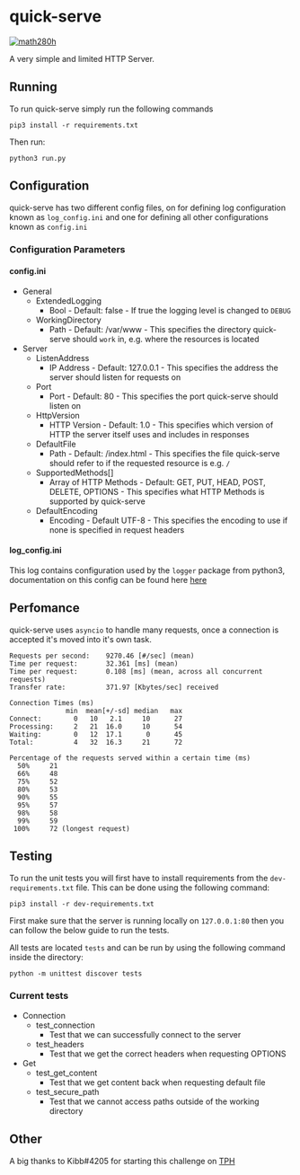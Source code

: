 # quick-serve
[![math280h](https://circleci.com/gh/math280h/quick-serve/tree/master.svg?style=svg)](https://app.circleci.com/pipelines/github/math280h/quick-serve)

A very simple and limited HTTP Server.

## Running
To run quick-serve simply run the following commands
```commandline
pip3 install -r requirements.txt
```

Then run:
```commandline
python3 run.py
```

## Configuration
quick-serve has two different config files, on for defining log configuration known as `log_config.ini` and one for defining all other configurations known as `config.ini`

### Configuration Parameters
#### config.ini
* General
    * ExtendedLogging
        * Bool - Default: false - If true the logging level is changed to `DEBUG`
    * WorkingDirectory
        * Path - Default: /var/www - This specifies the directory quick-serve should `work` in, e.g. where the resources is located
* Server
    * ListenAddress
        * IP Address - Default: 127.0.0.1 - This specifies the address the server should listen for requests on
    * Port
        * Port - Default: 80 - This specifies the port quick-serve should listen on
    * HttpVersion
        * HTTP Version - Default: 1.0 - This specifies which version of HTTP the server itself uses and includes in responses
    * DefaultFile
        * Path - Default: /index.html - This specifies the file quick-serve should refer to if the requested resource is e.g. `/`
    * SupportedMethods[]
        * Array of HTTP Methods - Default: GET, PUT, HEAD, POST, DELETE, OPTIONS - This specifies what HTTP Methods is supported by quick-serve
    * DefaultEncoding
        * Encoding - Default UTF-8 - This specifies the encoding to use if none is specified in request headers
#### log_config.ini
This log contains configuration used by the `logger` package from python3, documentation on this config can be found here [here](https://docs.python.org/3/howto/logging.html#configuring-logging)

## Perfomance
quick-serve uses `asyncio` to handle many requests, once a connection is accepted it's moved into it's own task.

````
Requests per second:    9270.46 [#/sec] (mean)
Time per request:       32.361 [ms] (mean)
Time per request:       0.108 [ms] (mean, across all concurrent requests)
Transfer rate:          371.97 [Kbytes/sec] received

Connection Times (ms)
              min  mean[+/-sd] median   max
Connect:        0   10   2.1     10      27
Processing:     2   21  16.0     10      54
Waiting:        0   12  17.1      0      45
Total:          4   32  16.3     21      72

Percentage of the requests served within a certain time (ms)
  50%     21
  66%     48
  75%     52
  80%     53
  90%     55
  95%     57
  98%     58
  99%     59
 100%     72 (longest request)
````

## Testing
To run the unit tests you will first have to install requirements from the `dev-requirements.txt` file. This can be done using the following command:
```commandline
pip3 install -r dev-requirements.txt
```

First make sure that the server is running locally on `127.0.0.1:80` then you can follow the below guide to run the tests.

All tests are located `tests` and can be run by using the following command inside the directory:
```commandline
python -m unittest discover tests
```

### Current tests
* Connection
    * test_connection
        * Test that we can successfully connect to the server
    * test_headers
        * Test that we get the correct headers when requesting OPTIONS 
* Get
    * test_get_content
        * Test that we get content back when requesting default file
    * test_secure_path
        * Test that we cannot access paths outside of the working directory
        
## Other
A big thanks to Kibb#4205 for starting this challenge on [TPH](https://theprogrammershangout.com/resources/projects/http-project-guide/intro.md)
